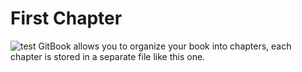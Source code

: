 # First Chapter


![test](https://avatars0.githubusercontent.com/u/7111340?v=4&s=400)
GitBook allows you to organize your book into chapters, each chapter is stored in a separate file like this one.
